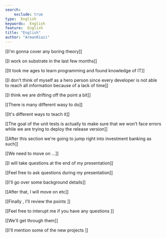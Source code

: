 ```yaml
---
search:
    exclude: true
type:  English
keywords:  English
feature:  English
title: "English"
author: "ArmanRiazi"
---
```



[[I'm gonna cover any boring theory]]

[[I work on substrate in the last few months]]

[[It took me ages to learn programming and found knowledge of IT]]

[[I don't think of myself as a hero person since every developer is not able to reach all information because of a lack of time]]

[[I think we are drifting off the point a bit]]

[[There is many different wasy to do]]

[[It's different ways to teach it]]

[[The goal of the unit tests is actually to make sure that we won't face errors while we are trying to deploy the release version]]

[[After this section we're going to jump right into investment banking as such]]

 [[We need to move on ...]]

[[I will take questions at the end of my presentation]]

[[Feel free to ask questions during my presentation]]

[[I'll go over some background details]]

[[After that, I will move on etc]]

[[Finally , I'll review the points ]]

[[Feel free to interupt me if you have any questions ]]

[[We'll get through them]]

[[I'll mention some of the new projects ]]
